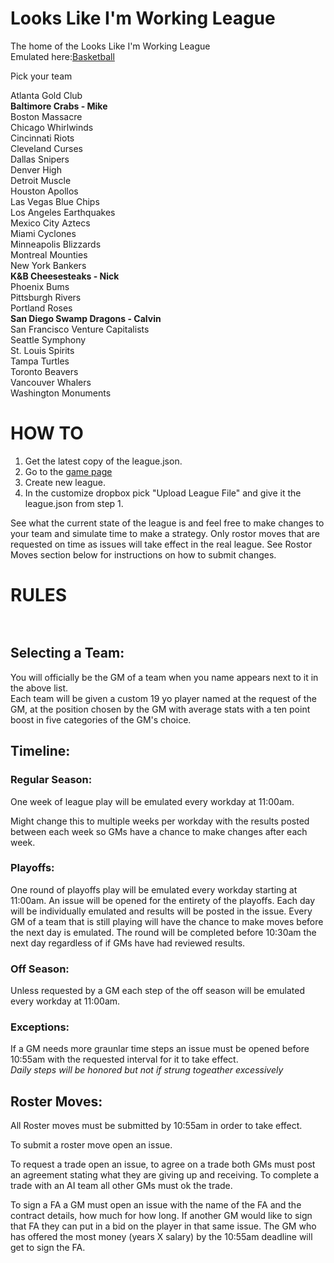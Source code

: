 # Looks Like I'm Working League
The home of the Looks Like I'm Working League </br>
Emulated here:[Basketball](https://play.basketball-gm.com/)</br>

Pick your team

Atlanta Gold Club<br/>
<b>Baltimore Crabs - Mike</b><br/>
Boston Massacre<br/>
Chicago Whirlwinds<br/>
Cincinnati Riots<br/>
Cleveland Curses<br/>
Dallas Snipers<br/>
Denver High<br/>
Detroit Muscle<br/>
Houston Apollos<br/>
Las Vegas Blue Chips<br/>
Los Angeles Earthquakes<br/>
Mexico City Aztecs<br/>
Miami Cyclones<br/>
Minneapolis Blizzards<br/>
Montreal Mounties<br/>
New York Bankers<br/>
<b>K&B Cheesesteaks - Nick</b><br/>
Phoenix Bums<br/>
Pittsburgh Rivers<br/>
Portland Roses<br/>
<b>San Diego Swamp Dragons - Calvin </b><br/>
San Francisco Venture Capitalists<br/>
Seattle Symphony<br/>
St. Louis Spirits<br/>
Tampa Turtles<br/>
Toronto Beavers<br/>
Vancouver Whalers<br/>
Washington Monuments<br/>

# HOW TO <br/>
1. Get the latest copy of the league.json. </br>
2. Go to the [game page](https://play.basketball-gm.com/)</br>
3. Create new league. </br>
4. In the customize dropbox pick "Upload League File" and give it the league.json from step 1.</br>

See what the current state of the league is and feel free to make changes to your team and simulate time to make a strategy. Only rostor moves that are requested on time as issues will take effect in the real league. See Rostor Moves section below for instructions on how to submit changes.

# RULES <br/><br/>



## Selecting a Team: </br>
You will officially be the GM of a team when you name appears next to it in the above list. </br>
Each team will be given a custom 19 yo player named at the request of the GM, at the position chosen by the GM with average stats with a ten point boost in five categories of the GM's choice.

## Timeline: </br>
### Regular Season: </br>

One week of league play will be emulated every workday at 11:00am.</br>

Might change this to multiple weeks per workday with the results posted between each week so GMs have a chance to make changes after each week. <br/>

### Playoffs: </br>

One round of playoffs play will be emulated every workday starting at 11:00am. An issue will be opened for the entirety of the playoffs. Each day will be individually emulated and results will be posted in the issue. Every GM of a team that is still playing will have the chance to make moves before the next day is emulated. The round will be completed before 10:30am the next day regardless of if GMs have had reviewed results.</br>


### Off Season: </br>

Unless requested by a GM each step of the off season will be emulated every workday at 11:00am. </br>

### Exceptions: </br>
If a GM needs more graunlar time steps an issue must be opened before 10:55am with the requested interval for it to take effect. </br> 
*Daily steps will be honored but not if strung togeather excessively*

## Roster Moves: </br>

All Roster moves must be submitted by 10:55am in order to take effect.</br>

To submit a roster move open an issue.</br>

To request a trade open an issue, to agree on a trade both GMs must post an agreement stating what they are giving up and receiving.
To complete a trade with an AI team all other GMs must ok the trade.</br>


To sign a FA a GM must open an issue with the name of the FA and the contract details, how much for how long. If another GM would like to sign that FA they can put in a bid on the player in that same issue. The GM who has offered the most money (years X salary) by the 10:55am deadline will get to sign the FA.



